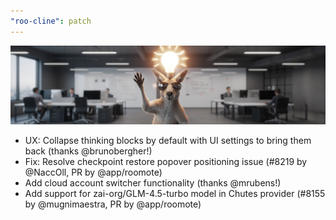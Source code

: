 ```yaml
---
"roo-cline": patch
---
```


![3.28.7 Release - Hidden Thinking](/releases/3.28.7-release.png)

- UX: Collapse thinking blocks by default with UI settings to bring them back (thanks @brunobergher!)
- Fix: Resolve checkpoint restore popover positioning issue (#8219 by @NaccOll, PR by @app/roomote)
- Add cloud account switcher functionality (thanks @mrubens!)
- Add support for zai-org/GLM-4.5-turbo model in Chutes provider (#8155 by @mugnimaestra, PR by @app/roomote)

